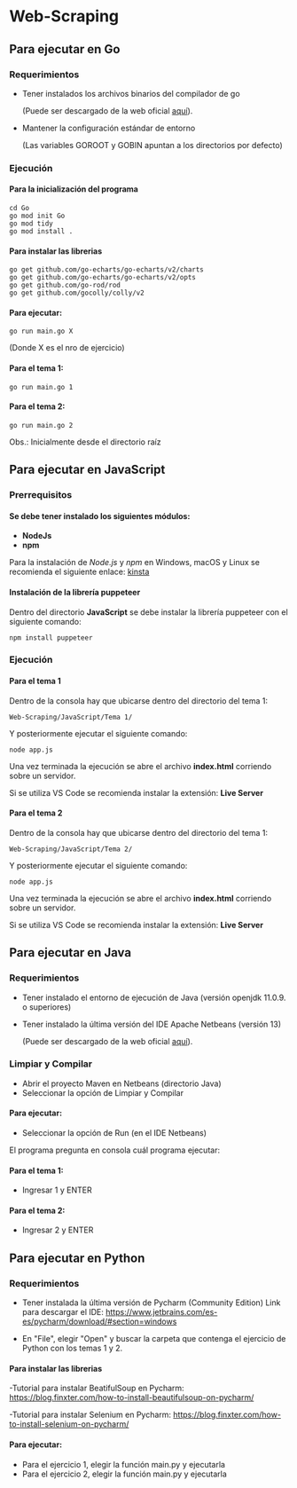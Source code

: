 # Web-Scraping

## Para ejecutar en Go

### Requerimientos
- Tener instalados los archivos binarios del compilador de go
    
    (Puede ser descargado de la web oficial [aquí](https://go.dev/dl/)).
- Mantener la configuración estándar de entorno

    (Las variables GOROOT y GOBIN apuntan a los directorios por defecto)

### Ejecución
#### Para la inicialización del programa
```
cd Go
go mod init Go
go mod tidy
go mod install .
```
#### Para instalar las librerias
```
go get github.com/go-echarts/go-echarts/v2/charts
go get github.com/go-echarts/go-echarts/v2/opts
go get github.com/go-rod/rod
go get github.com/gocolly/colly/v2
```
#### Para ejecutar:
```
go run main.go X
```

(Donde X es el nro de ejercicio)
#### Para el tema 1:
```
go run main.go 1
```
#### Para el tema 2:
```
go run main.go 2
```

Obs.: Inicialmente desde el directorio raíz

## Para ejecutar en JavaScript

### Prerrequisitos

#### Se debe tener instalado los siguientes módulos:

- **NodeJs** 
- **npm**

Para la instalación de _Node.js_ y _npm_ en Windows, macOS y Linux se recomienda el siguiente enlace: [kinsta](https://kinsta.com/es/blog/como-instalar-node-js/#cmo-instalar-nodejs-y-npm)

#### Instalación de la librería puppeteer

Dentro del directorio **JavaScript** se debe instalar la librería puppeteer con el siguiente comando:
```
npm install puppeteer
```

### Ejecución

#### **Para el tema 1**

Dentro de la consola hay que ubicarse dentro del directorio del tema 1:
```
Web-Scraping/JavaScript/Tema 1/
```

Y posteriormente ejecutar el siguiente comando:
```
node app.js
```

Una vez terminada la ejecución se abre el archivo **index.html** corriendo sobre un servidor.

Si se utiliza VS Code se recomienda instalar la extensión: **Live Server**

#### **Para el tema 2**

Dentro de la consola hay que ubicarse dentro del directorio del tema 1:
```
Web-Scraping/JavaScript/Tema 2/
```

Y posteriormente ejecutar el siguiente comando:
```
node app.js
```

Una vez terminada la ejecución se abre el archivo **index.html** corriendo sobre un servidor.

Si se utiliza VS Code se recomienda instalar la extensión: **Live Server**

## Para ejecutar en Java

### Requerimientos
- Tener instalado el entorno de ejecución de Java (versión openjdk 11.0.9. o superiores)

- Tener instalado la última versión del IDE Apache Netbeans (versión 13)

    (Puede ser descargado de la web oficial [aquí](https://netbeans.apache.org/download/index.html)).

### Limpiar y Compilar
- Abrir el proyecto Maven en Netbeans (directorio Java)
- Seleccionar la opción de Limpiar y Compilar
#### Para ejecutar:
- Seleccionar la opción de Run (en el IDE Netbeans)


El programa pregunta en consola cuál programa ejecutar:

#### Para el tema 1:
- Ingresar 1 y ENTER
#### Para el tema 2:
- Ingresar 2 y ENTER

## Para ejecutar en Python

### Requerimientos
- Tener instalada la última versión de Pycharm (Community Edition)
Link para descargar el IDE: https://www.jetbrains.com/es-es/pycharm/download/#section=windows

- En "File", elegir "Open" y buscar la carpeta que contenga el ejercicio de Python con los temas 1 y 2.

#### Para instalar las librerias
-Tutorial para instalar BeatifulSoup en Pycharm: https://blog.finxter.com/how-to-install-beautifulsoup-on-pycharm/

-Tutorial para instalar Selenium en Pycharm: https://blog.finxter.com/how-to-install-selenium-on-pycharm/

#### Para ejecutar:
- Para el ejercicio 1, elegir la función main.py y ejecutarla
- Para el ejercicio 2, elegir la función main.py y ejecutarla








